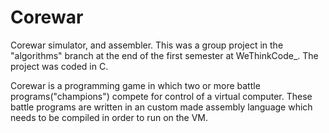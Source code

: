 # Corewar
Corewar simulator, and assembler. This was a group project in the "algorithms" branch at the end of the first semester at WeThinkCode_. The project was coded in C.

Corewar is a programming game in which two or more battle programs("champions") compete for control of a virtual computer. These battle programs are written in an custom made assembly language which needs to be compiled in order to run on the VM.
